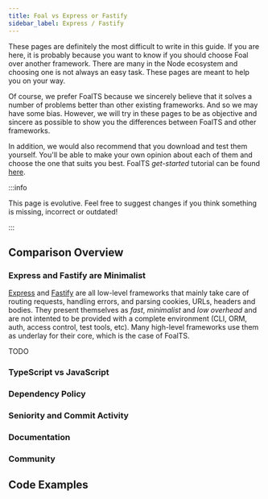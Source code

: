 ```yaml
---
title: Foal vs Express or Fastify
sidebar_label: Express / Fastify
---
```


These pages are definitely the most difficult to write in this guide. If you are here, it is probably because you want to know if you should choose Foal over another framework. There are many in the Node ecosystem and choosing one is not always an easy task. These pages are meant to help you on your way.

Of course, we prefer FoalTS because we sincerely believe that it solves a number of problems better than other existing frameworks. And so we may have some bias. However, we will try in these pages to be as objective and sincere as possible to show you the differences between FoalTS and other frameworks.

In addition, we would also recommend that you download and test them yourself. You'll be able to make your own opinion about each of them and choose the one that suits you best. FoalTS *get-started* tutorial can be found [here](../tutorials/simple-todo-list/1-installation.md).

:::info

This page is evolutive. Feel free to suggest changes if you think something is missing, incorrect or outdated!

:::

## Comparison Overview

### Express and Fastify are Minimalist

[Express](https://expressjs.com/) and [Fastify](https://www.fastify.io/) are all low-level frameworks that mainly take care of routing requests, handling errors, and parsing cookies, URLs, headers and bodies. They present themselves as *fast*, *minimalist* and *low overhead* and are not intented to be provided with a complete environment (CLI, ORM, auth, access control, test tools, etc). Many high-level frameworks use them as underlay for their core, which is the case of FoalTS.

TODO

### TypeScript vs JavaScript

### Dependency Policy

### Seniority and Commit Activity

### Documentation

### Community

## Code Examples
